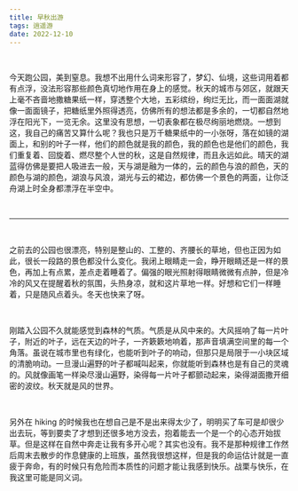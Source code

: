 ```yaml
---
title: 早秋出游
tags: 逍遥游
date: 2022-12-10
---
```


<br/>

今天跑公园，美到窒息。我想不出用什么词来形容了，梦幻、仙境，这些词用着都有点浮，没法形容那些颜色真切地作用在身上的感觉。秋天的城市与郊区，就跟天上毫不吝啬地撒糖果纸一样，穿透整个大地，五彩缤纷，绚烂无比，而一面面湖就像一面面镜子，把糖纸里外照得透亮，仿佛所有的想法都是多余的，一切都自然地浮在阳光下，一览无余。这里没有思想，一切表象都在极尽绚丽地燃烧。一想到这，我自己的痛苦又算什么呢？我也只是万千糖果纸中的一小张呀，落在如镜的湖面上，和别的叶子一样，他们的颜色就是我的颜色，我的颜色也是他们的颜色，我们重复着、回旋着、燃尽整个人世的秋，这是自然规律，而且永远如此。晴天的湖蓝得仿佛是要把人吸进去一般，天与湖是融为一体的，云的颜色与浪的颜色，天的颜色与湖的颜色，湖浪与风浪，湖光与云的裙边，都仿佛一个景色的两面，让你泛舟湖上时全身都漂浮在半空中。

<br/>

---

<br/>

之前去的公园也很漂亮，特别是整山的、工整的、齐腰长的草地，但也正因为如此，很长一段路的景色都没什么变化。我闭上眼睛走一会，睁开眼睛还是一样的景色，再加上有点累，差点走着睡着了。偏强的眼光照射得眼睛微微有点肿，但是冷冷的风又在提醒着秋的氛围，头热身凉，就和这片草地一样。好想和它们一样睡着，只是随风点着头。冬天也快来了呀。

<br/>

刚踏入公园不久就能感觉到森林的气质。气质是从风中来的。大风摇响了每一片叶子，附近的叶子，远在天边的叶子，一齐簌簌地响着，那声音填满空间里的每一个角落。虽说在城市里也有绿化，也能听到叶子的响动，但那只是局限于一小块区域的清脆响动。一旦漫山遍野的叶子都喊叫起来，你就能听到森林也是有自己的灵魂的。风就像画笔一样染尽漫山遍野，染得每一片叶子都颤动起来，染得湖面撒开细密的波纹。秋天就是风的世界。

<br/>

另外在 hiking 的时候我也在想自己是不是出来得太少了，明明买了车可是却很少出去玩，等到要卖了才想到还很多地方没去，抱着能去一个是一个的心态开始拔草。但是这样在自然中奔走让我有多开心呢？其实也没有。我不是那种规律工作然后周末去散步的作息健康的上班族，虽然我很想这样，但是我的命运估计就是一直疲于奔命，有的时候只有危险而本质性的问题才能让我感到快乐。战栗与快乐，在我这里可能是同义词。